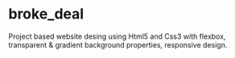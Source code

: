 # broke_deal
Project based website desing using Html5 and Css3 with flexbox, transparent &amp; gradient background properties, responsive design.
